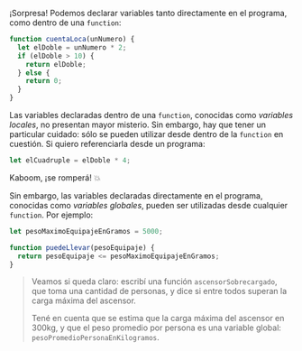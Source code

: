¡Sorpresa! Podemos declarar variables tanto directamente en el programa, como dentro de una `function`:

```javascript
function cuentaLoca(unNumero) {
  let elDoble = unNumero * 2;
  if (elDoble > 10) {
    return elDoble;
  } else {
    return 0;
  }
}
```

Las variables declaradas dentro de una `function`, conocidas como _variables locales_, no presentan mayor misterio. Sin embargo, hay que tener un particular cuidado: sólo se pueden utilizar desde dentro de la `function` en cuestión. Si quiero referenciarla desde un programa:

```javascript
let elCuadruple = elDoble * 4;
```

Kaboom, ¡se romperá! :collision:

Sin embargo, las variables declaradas directamente en el programa, conocidas como _variables globales_, pueden ser utilizadas desde cualquier `function`. Por ejemplo:

```javascript
let pesoMaximoEquipajeEnGramos = 5000;

function puedeLlevar(pesoEquipaje) {
  return pesoEquipaje <= pesoMaximoEquipajeEnGramos;
}
```

> Veamos si queda claro: escribí una función `ascensorSobrecargado`, que toma una cantidad de personas, y dice si entre todos superan la carga máxima del ascensor.
>
> Tené en cuenta que se estima que la carga máxima del ascensor en 300kg, y que el peso promedio por persona es una variable global: `pesoPromedioPersonaEnKilogramos`.

